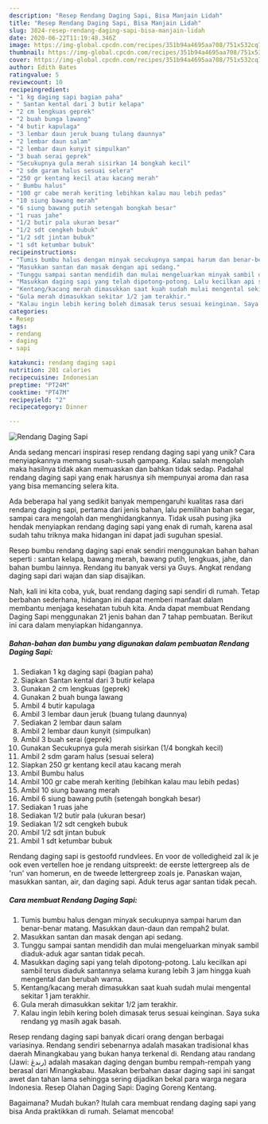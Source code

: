 ```yaml
---
description: "Resep Rendang Daging Sapi, Bisa Manjain Lidah"
title: "Resep Rendang Daging Sapi, Bisa Manjain Lidah"
slug: 3024-resep-rendang-daging-sapi-bisa-manjain-lidah
date: 2020-06-22T11:19:48.346Z
image: https://img-global.cpcdn.com/recipes/351b94a4695aa708/751x532cq70/rendang-daging-sapi-foto-resep-utama.jpg
thumbnail: https://img-global.cpcdn.com/recipes/351b94a4695aa708/751x532cq70/rendang-daging-sapi-foto-resep-utama.jpg
cover: https://img-global.cpcdn.com/recipes/351b94a4695aa708/751x532cq70/rendang-daging-sapi-foto-resep-utama.jpg
author: Edith Bates
ratingvalue: 5
reviewcount: 10
recipeingredient:
- "1 kg daging sapi bagian paha"
- " Santan kental dari 3 butir kelapa"
- "2 cm lengkuas geprek"
- "2 buah bunga lawang"
- "4 butir kapulaga"
- "3 lembar daun jeruk buang tulang daunnya"
- "2 lembar daun salam"
- "2 lembar daun kunyit simpulkan"
- "3 buah serai geprek"
- "Secukupnya gula merah sisirkan 14 bongkah kecil"
- "2 sdm garam halus sesuai selera"
- "250 gr kentang kecil atau kacang merah"
- " Bumbu halus"
- "100 gr cabe merah keriting lebihkan kalau mau lebih pedas"
- "10 siung bawang merah"
- "6 siung bawang putih setengah bongkah besar"
- "1 ruas jahe"
- "1/2 butir pala ukuran besar"
- "1/2 sdt cengkeh bubuk"
- "1/2 sdt jintan bubuk"
- "1 sdt ketumbar bubuk"
recipeinstructions:
- "Tumis bumbu halus dengan minyak secukupnya sampai harum dan benar-benar matang. Masukkan daun-daun dan rempah2 bulat."
- "Masukkan santan dan masak dengan api sedang."
- "Tunggu sampai santan mendidih dan mulai mengeluarkan minyak sambil diaduk-aduk agar santan tidak pecah."
- "Masukkan daging sapi yang telah dipotong-potong. Lalu kecilkan api sambil terus diaduk santannya selama kurang lebih 3 jam hingga kuah mengental dan berubah warna."
- "Kentang/kacang merah dimasukkan saat kuah sudah mulai mengental sekitar 1 jam terakhir."
- "Gula merah dimasukkan sekitar 1/2 jam terakhir."
- "Kalau ingin lebih kering boleh dimasak terus sesuai keinginan. Saya suka rendang yg masih agak basah."
categories:
- Resep
tags:
- rendang
- daging
- sapi

katakunci: rendang daging sapi 
nutrition: 201 calories
recipecuisine: Indonesian
preptime: "PT24M"
cooktime: "PT47M"
recipeyield: "2"
recipecategory: Dinner

---
```



![Rendang Daging Sapi](https://img-global.cpcdn.com/recipes/351b94a4695aa708/751x532cq70/rendang-daging-sapi-foto-resep-utama.jpg)

Anda sedang mencari inspirasi resep rendang daging sapi yang unik? Cara menyiapkannya memang susah-susah gampang. Kalau salah mengolah maka hasilnya tidak akan memuaskan dan bahkan tidak sedap. Padahal rendang daging sapi yang enak harusnya sih mempunyai aroma dan rasa yang bisa memancing selera kita.

Ada beberapa hal yang sedikit banyak mempengaruhi kualitas rasa dari rendang daging sapi, pertama dari jenis bahan, lalu pemilihan bahan segar, sampai cara mengolah dan menghidangkannya. Tidak usah pusing jika hendak menyiapkan rendang daging sapi yang enak di rumah, karena asal sudah tahu triknya maka hidangan ini dapat jadi suguhan spesial.

Resep bumbu rendang daging sapi enak sendiri menggunakan bahan bahan seperti : santan kelapa, bawang merah, bawang putih, lengkuas, jahe, dan bahan bumbu lainnya. Rendang itu banyak versi ya Guys. Angkat rendang daging sapi dari wajan dan siap disajikan.


Nah, kali ini kita coba, yuk, buat rendang daging sapi sendiri di rumah. Tetap berbahan sederhana, hidangan ini dapat memberi manfaat dalam membantu menjaga kesehatan tubuh kita. Anda dapat membuat Rendang Daging Sapi menggunakan 21 jenis bahan dan 7 tahap pembuatan. Berikut ini cara dalam menyiapkan hidangannya.

<!--inarticleads1-->

##### Bahan-bahan dan bumbu yang digunakan dalam pembuatan Rendang Daging Sapi:

1. Sediakan 1 kg daging sapi (bagian paha)
1. Siapkan  Santan kental dari 3 butir kelapa
1. Gunakan 2 cm lengkuas (geprek)
1. Gunakan 2 buah bunga lawang
1. Ambil 4 butir kapulaga
1. Ambil 3 lembar daun jeruk (buang tulang daunnya)
1. Sediakan 2 lembar daun salam
1. Ambil 2 lembar daun kunyit (simpulkan)
1. Ambil 3 buah serai (geprek)
1. Gunakan Secukupnya gula merah sisirkan (1/4 bongkah kecil)
1. Ambil 2 sdm garam halus (sesuai selera)
1. Siapkan 250 gr kentang kecil atau kacang merah
1. Ambil  Bumbu halus
1. Ambil 100 gr cabe merah keriting (lebihkan kalau mau lebih pedas)
1. Ambil 10 siung bawang merah
1. Ambil 6 siung bawang putih (setengah bongkah besar)
1. Sediakan 1 ruas jahe
1. Sediakan 1/2 butir pala (ukuran besar)
1. Sediakan 1/2 sdt cengkeh bubuk
1. Ambil 1/2 sdt jintan bubuk
1. Ambil 1 sdt ketumbar bubuk


Rendang daging sapi is gestoofd rundvlees. En voor de volledigheid zal ik je ook even vertellen hoe je rendang uitspreekt: de eerste lettergreep als de &#39;run&#39; van homerun, en de tweede lettergreep zoals je. Panaskan wajan, masukkan santan, air, dan daging sapi. Aduk terus agar santan tidak pecah. 

<!--inarticleads2-->

##### Cara membuat Rendang Daging Sapi:

1. Tumis bumbu halus dengan minyak secukupnya sampai harum dan benar-benar matang. Masukkan daun-daun dan rempah2 bulat.
1. Masukkan santan dan masak dengan api sedang.
1. Tunggu sampai santan mendidih dan mulai mengeluarkan minyak sambil diaduk-aduk agar santan tidak pecah.
1. Masukkan daging sapi yang telah dipotong-potong. Lalu kecilkan api sambil terus diaduk santannya selama kurang lebih 3 jam hingga kuah mengental dan berubah warna.
1. Kentang/kacang merah dimasukkan saat kuah sudah mulai mengental sekitar 1 jam terakhir.
1. Gula merah dimasukkan sekitar 1/2 jam terakhir.
1. Kalau ingin lebih kering boleh dimasak terus sesuai keinginan. Saya suka rendang yg masih agak basah.


Resep rendang daging sapi banyak dicari orang dengan berbagai variasinya. Rendang sendiri sebenarnya adalah masakan tradisional khas daerah Minangkabau yang bukan hanya terkenal di. Rendang atau randang (Jawi: رندڠ) adalah masakan daging dengan bumbu rempah-rempah yang berasal dari Minangkabau. Masakan berbahan dasar daging sapi ini sangat awet dan tahan lama sehingga sering dijadikan bekal para warga negara Indonesia. Resep Olahan Daging Sapi: Daging Goreng Kentang. 

Bagaimana? Mudah bukan? Itulah cara membuat rendang daging sapi yang bisa Anda praktikkan di rumah. Selamat mencoba!

